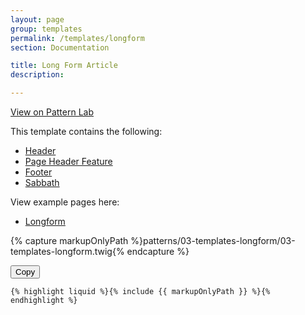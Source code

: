 ```yaml
---
layout: page
group: templates
permalink: /templates/longform
section: Documentation

title: Long Form Article
description:

---
```


[View on Pattern Lab](https://alps.adventist.io/v3/?p=templates-longform)

This template contains the following:

* [Header](/organisms/global/header)
* [Page Header Feature](/organisms/sections/page-header-feature)
* [Footer](/organisms/global/footer)
* [Sabbath](/organisms/asides/sabbath)

View example pages here:

* [Longform](https://alps.adventist.io/v3/?p=pages-longform)

{% capture markupOnlyPath %}patterns/03-templates-longform/03-templates-longform.twig{% endcapture %}

<div class="pattern-code">
  <button class="c-btn pattern-code-copy-btn" data-clipboard-target="#pattern-code-0">Copy</button>

  <pre class="highlight pattern-code-block line-numbers"><code class="language-twig" id="pattern-code-0">{% highlight liquid %}{% include {{ markupOnlyPath }} %}{% endhighlight %}</code></pre>
</div>

